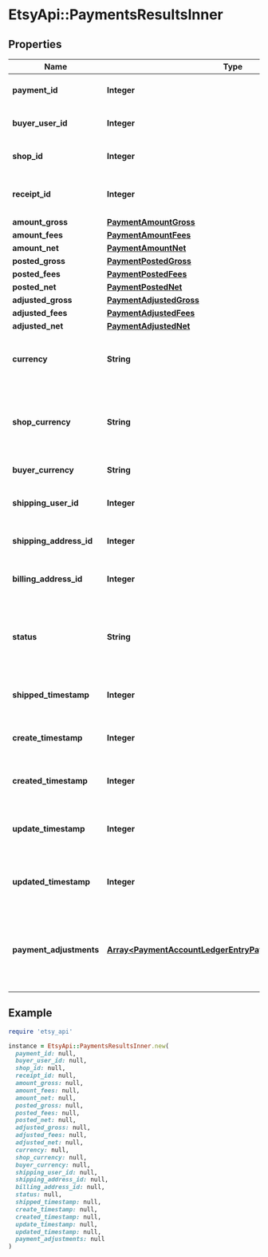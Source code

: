 # EtsyApi::PaymentsResultsInner

## Properties

| Name | Type | Description | Notes |
| ---- | ---- | ----------- | ----- |
| **payment_id** | **Integer** | A unique numeric ID for a payment to a specific Etsy [shop](/documentation/reference#tag/Shop). | [optional] |
| **buyer_user_id** | **Integer** | The numeric ID for the [user](/documentation/reference#tag/User) who paid the purchase. | [optional] |
| **shop_id** | **Integer** | The unique positive non-zero numeric ID for an Etsy Shop. | [optional] |
| **receipt_id** | **Integer** | The numeric ID for the [receipt](/documentation/reference#tag/Shop-Receipt) associated to this transaction. | [optional] |
| **amount_gross** | [**PaymentAmountGross**](PaymentAmountGross.md) |  | [optional] |
| **amount_fees** | [**PaymentAmountFees**](PaymentAmountFees.md) |  | [optional] |
| **amount_net** | [**PaymentAmountNet**](PaymentAmountNet.md) |  | [optional] |
| **posted_gross** | [**PaymentPostedGross**](PaymentPostedGross.md) |  | [optional] |
| **posted_fees** | [**PaymentPostedFees**](PaymentPostedFees.md) |  | [optional] |
| **posted_net** | [**PaymentPostedNet**](PaymentPostedNet.md) |  | [optional] |
| **adjusted_gross** | [**PaymentAdjustedGross**](PaymentAdjustedGross.md) |  | [optional] |
| **adjusted_fees** | [**PaymentAdjustedFees**](PaymentAdjustedFees.md) |  | [optional] |
| **adjusted_net** | [**PaymentAdjustedNet**](PaymentAdjustedNet.md) |  | [optional] |
| **currency** | **String** | The ISO (alphabetic) code string for the payment&#39;s currency. | [optional] |
| **shop_currency** | **String** | The ISO (alphabetic) code for the shop&#39;s currency. The shop displays all prices in this currency by default. | [optional] |
| **buyer_currency** | **String** | The currency string of the buyer. | [optional] |
| **shipping_user_id** | **Integer** | The numeric ID of the user to which the seller ships the order. | [optional] |
| **shipping_address_id** | **Integer** | The numeric id identifying the shipping address. | [optional] |
| **billing_address_id** | **Integer** | The numeric ID identifying the billing address of the buyer. | [optional] |
| **status** | **String** | A string indicating the current status of the payment, most commonly \&quot;settled\&quot; or \&quot;authed\&quot;. | [optional] |
| **shipped_timestamp** | **Integer** | The transaction\\&#39;s shipping date and time, in epoch seconds. | [optional] |
| **create_timestamp** | **Integer** | The transaction\\&#39;s creation date and time, in epoch seconds. | [optional] |
| **created_timestamp** | **Integer** | The transaction\\&#39;s creation date and time, in epoch seconds. | [optional] |
| **update_timestamp** | **Integer** | The date and time of the last change to the payment adjustment in epoch seconds. | [optional] |
| **updated_timestamp** | **Integer** | The date and time of the last change to the payment adjustment in epoch seconds. | [optional] |
| **payment_adjustments** | [**Array&lt;PaymentAccountLedgerEntryPaymentAdjustmentsInner&gt;**](PaymentAccountLedgerEntryPaymentAdjustmentsInner.md) | List of refund objects on an Etsy Payments transaction. All monetary amounts are in USD pennies unless otherwise specified. | [optional] |

## Example

```ruby
require 'etsy_api'

instance = EtsyApi::PaymentsResultsInner.new(
  payment_id: null,
  buyer_user_id: null,
  shop_id: null,
  receipt_id: null,
  amount_gross: null,
  amount_fees: null,
  amount_net: null,
  posted_gross: null,
  posted_fees: null,
  posted_net: null,
  adjusted_gross: null,
  adjusted_fees: null,
  adjusted_net: null,
  currency: null,
  shop_currency: null,
  buyer_currency: null,
  shipping_user_id: null,
  shipping_address_id: null,
  billing_address_id: null,
  status: null,
  shipped_timestamp: null,
  create_timestamp: null,
  created_timestamp: null,
  update_timestamp: null,
  updated_timestamp: null,
  payment_adjustments: null
)
```

